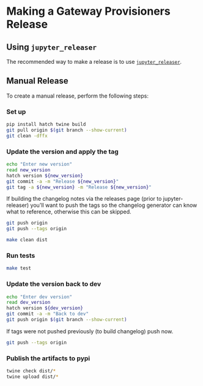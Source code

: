 # Making a Gateway Provisioners Release

## Using `jupyter_releaser`

The recommended way to make a release is to use [`jupyter_releaser`](https://jupyter-releaser.readthedocs.io/en/latest/get_started/making_release_from_repo.html).

## Manual Release

To create a manual release, perform the following steps:

### Set up

```bash
pip install hatch twine build
git pull origin $(git branch --show-current)
git clean -dffx
```

### Update the version and apply the tag

```bash
echo "Enter new version"
read new_version
hatch version ${new_version}
git commit -a -m "Release ${new_version}"
git tag -a ${new_version} -m "Release ${new_version}"
```

If building the changelog notes via the releases page (prior to jupyter-releaser) you'll want to push
the tags so the changelog generator can know what to reference, otherwise this can be skipped.

```bash
git push origin
git push --tags origin
```

```bash
make clean dist
```

### Run tests

```bash
make test
```

### Update the version back to dev

```bash
echo "Enter dev version"
read dev_version
hatch version ${dev_version}
git commit -a -m "Back to dev"
git push origin $(git branch --show-current)
```

If tags were not pushed previously (to build changelog) push now.

```bash
git push --tags origin
```

### Publish the artifacts to pypi

```bash
twine check dist/*
twine upload dist/*
```
